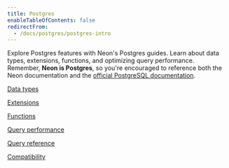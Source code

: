 ```yaml
---
title: Postgres
enableTableOfContents: false
redirectFrom:
  - /docs/postgres/postgres-intro
---
```


Explore Postgres features with Neon's Postgres guides. Learn about data types, extensions, functions, and optimizing query performance. Remember, **Neon is Postgres**, so you're encouraged to reference both the Neon documentation and the [official PostgreSQL documentation](https://www.postgresql.org/docs/current/).

<DetailIconCards>

<a href="/docs/data-types/introduction" description="Learn about commonly-used Postgres data types" icon="database">Data types</a>

<a href="/docs/extensions/extensions-intro" description="Level up your database with our many supported Postgres extensions" icon="app-store">Extensions</a>

<a href="/docs/functions/introduction" description="Learn about commonly-used Postgres functions" icon="code">Functions</a>

<a href="/docs/postgresql/query-performance" description="Strategies for optimizing Postgres query performance in Neon" icon="perfomance">Query performance</a>

<a href="/docs/postgresql/query-reference" description="Find examples of commonly-used Postgres queries for basic to advanced operations" icon="research">Query reference</a>

<a href="/docs/reference/compatibility" description="Learn about Neon as a managed Postgres service" icon="puzzle">Compatibility</a>

</DetailIconCards>
